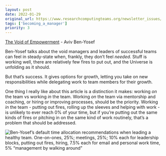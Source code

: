 ```yaml
---
layout: post
date: 2022-01-29
original_url: https://www.researchcomputingteams.org/newsletter_issues/0107
tags: ['becoming_a_manager']
priority: 3
---
```


<!-- markdownlint-disable MD033 -->
<!-- markdownlint-disable MD041 -->
<!-- markdownlint-disable MD049 -->

[The Void of Empowerment](https://avivbenyosef.com/the-void-of-empowerment/) - Aviv Ben-Yosef

Ben-Yosef talks about the void managers and leaders of successful teams can feel in steady-state when, frankly, they don’t feel *needed*.  Stuff is working well, there are relatively few fires to put out, and the Universe is unfolding as it should.

But that’s success.  It gives options for growth, letting you take on new responsibilities while delegating work to team members for their growth.

One thing I really like about this article is a distinction it makes: working *on* the team vs working *in* the team.  Working *on* the team via mentorship and coaching, or hiring or improving processes, should be the priority.  Working *in* the team - putting out fires, rolling up the sleeves and helping with work - is unlikely to ever reach 0% of your time, but if you’re putting out the same kinds of fires or pitching in on the same kind of work routinely, that’s a problem that should be addressed.

![Ben-Yosef’s default time allocation recommendations when leading a healthy team.  One-on-ones, 25%; meetings, 25%; 10% each for leadership blocks, putting out fires, hiring, 7.5% each for email and personal work time, 5% “management by walking around”](https://i1.wp.com/avivbenyosef.com/wp-content/uploads/2022/01/Figure-5-2.jpg?w=1153&ssl=1)
